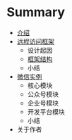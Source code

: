 # Summary

* [介绍](README.adoc)
* [远程访问框架](restfulyuan-cheng-fang-wen-kuang-jia.adoc)
  * 设计起因
  * [框架结构](restfulyuan-cheng-fang-wen-kuang-jia/si-xiang.adoc)
  * 小结
* [微信实例](wei-xin-shi-li.adoc)
  * 核心模块
  * 公众号模块
  * 企业号模块
  * 开发平台模块
  * 小结
* 关于作者


